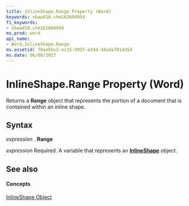 ```yaml
---
title: InlineShape.Range Property (Word)
keywords: vbawd10.chm162004994
f1_keywords:
- vbawd10.chm162004994
ms.prod: word
api_name:
- Word.InlineShape.Range
ms.assetid: f0ae56c2-ec15-995f-e244-44ada7814d54
ms.date: 06/08/2017
---
```



# InlineShape.Range Property (Word)

Returns a  **Range** object that represents the portion of a document that is contained within an inline shape.


## Syntax

 _expression_ . **Range**

 _expression_ Required. A variable that represents an **[InlineShape](inlineshape-object-word.md)** object.


## See also


#### Concepts


[InlineShape Object](inlineshape-object-word.md)

